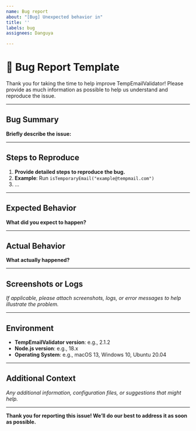 ```yaml
---
name: Bug report
about: "[Bug] Unexpected behavior in"
title: ''
labels: bug
assignees: Danguya

---
```


# 🐞 Bug Report Template

Thank you for taking the time to help improve TempEmailValidator! Please provide as much information as possible to help us understand and reproduce the issue.

---

## Bug Summary

**Briefly describe the issue:**

---

## Steps to Reproduce

1. **Provide detailed steps to reproduce the bug.**
2. **Example**: Run `isTemporaryEmail("example@tempmail.com")`
3. ...

---

## Expected Behavior

**What did you expect to happen?**

---

## Actual Behavior

**What actually happened?**

---

## Screenshots or Logs

*If applicable, please attach screenshots, logs, or error messages to help illustrate the problem.*

---

## Environment

- **TempEmailValidator version**: e.g., 2.1.2
- **Node.js version**: e.g., 18.x
- **Operating System**: e.g., macOS 13, Windows 10, Ubuntu 20.04

---

## Additional Context

*Any additional information, configuration files, or suggestions that might help.*

---

**Thank you for reporting this issue! We’ll do our best to address it as soon as possible.**
